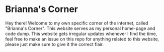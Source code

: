 # Brianna's Corner

Hey there! Welcome to my own specific corner of the internet, called "Brianna's Corner". This website serves as my personal home-page and code dump. This website gets irregular updates whenever I find the time, feel free to make an issue on this repo for anything related to this website, please just make sure to give it the correct flair.
